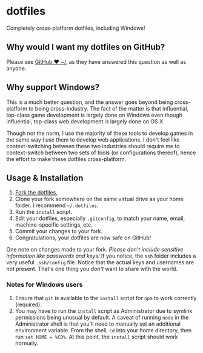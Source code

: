 # dotfiles

Completely cross-platform dotfiles, including Windows!

## Why would I want my dotfiles on GitHub?

Please see [GitHub ❤ ~/](http://dotfiles.github.io/), as they have answered
this question as well as anyone.

## Why support Windows?

This is a much better question, and the answer goes beyond being cross-platform
to being cross-industry. The fact of the matter is that influential, top-class
game development is largely done on Windows even though influential, top-class
web development is largely done on OS X.

Though not the norm, I use the majority of these tools to develop games in the
same way I use them to develop web applications. I don't feel like
context-switching between these two industries should require me to
context-switch between two sets of tools (or configurations thereof), hence
the effort to make these dotfiles cross-platform.

## Usage & Installation

 1. [Fork the dotfiles.](https://github.com/Schoonology/dotfiles/fork)
 1. Clone your fork somewhere on the same virtual drive as your home folder. I
    recommend `~/.dotfiles`.
 1. Run the `install` script.
 1. Edit your dotfiles, especially `.gitconfig`, to match your name, email,
    machine-specific settings, etc.
 1. Commit your changes to your fork.
 1. Congratulations, your dotfiles are now safe on GitHub!

One note on changes made to your fork. _Please don't include sensitive
information like passwords and keys!_ If you notice, the `ssh` folder includes
a very useful `.ssh/config` file. Notice that the actual keys and usernames are
_not_ present. That's one thing you _don't_ want to share with the world.

### Notes for Windows users

 1. Ensure that `git` is available to the `install` script for `npm` to work
    correctly (required).
 1. You may have to run the `install` script as Administrator due to symlink
    permissions being unusual by default. A caveat of running `node` in the
    Administrator shell is that you'll need to manually set an additional
    environment variable. From the shell, `cd` into your home directory, then
    run `set HOME = %CD%`. At this point, the `install` script should work
    normally.
